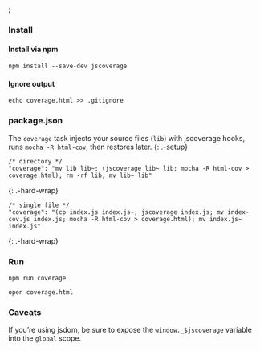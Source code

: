 ;

### Install

#### Install via npm

    npm install --save-dev jscoverage

#### Ignore output

    echo coverage.html >> .gitignore

### package.json

The `coverage` task injects your source files (`lib`) with jscoverage hooks, runs `mocha -R html-cov`, then restores later. {: .-setup}

    /* directory */
    "coverage": "mv lib lib~; (jscoverage lib~ lib; mocha -R html-cov > coverage.html); rm -rf lib; mv lib~ lib"

{: .-hard-wrap}

    /* single file */
    "coverage": "(cp index.js index.js~; jscoverage index.js; mv index-cov.js index.js; mocha -R html-cov > coverage.html); mv index.js~ index.js"

{: .-hard-wrap}

### Run

    npm run coverage

    open coverage.html

### Caveats

If you’re using jsdom, be sure to expose the `window._$jscoverage` variable into the `global` scope.
